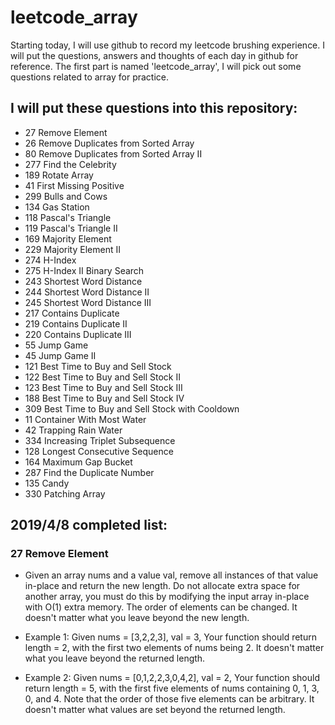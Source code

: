 # leetcode_array 
Starting today, I will use github to record my leetcode brushing experience. I will put the questions, answers and thoughts of each day in github for reference.
The first part is named 'leetcode_array', I will pick out some questions related to array for practice.
## I will put these questions into this repository:
- 27	Remove Element	
- 26	Remove Duplicates from Sorted Array	
- 80	Remove Duplicates from Sorted Array II	
- 277	Find the Celebrity	
- 189	Rotate Array	
- 41	First Missing Positive	
- 299	Bulls and Cows	
- 134	Gas Station	
- 118	Pascal's Triangle
- 119	Pascal's Triangle II
- 169	Majority Element
- 229	Majority Element II
- 274	H-Index	
- 275	H-Index II	Binary Search
- 243	Shortest Word Distance	
- 244	Shortest Word Distance II	
- 245	Shortest Word Distance III	
- 217	Contains Duplicate	
- 219	Contains Duplicate II
- 220	Contains Duplicate III
- 55	Jump Game	
- 45	Jump Game II	
- 121	Best Time to Buy and Sell Stock	
- 122	Best Time to Buy and Sell Stock II	
- 123	Best Time to Buy and Sell Stock III	
- 188	Best Time to Buy and Sell Stock IV	
- 309	Best Time to Buy and Sell Stock with Cooldown	
- 11	Container With Most Water	
- 42	Trapping Rain Water	
- 334	Increasing Triplet Subsequence	
- 128	Longest Consecutive Sequence	
- 164	Maximum Gap	Bucket
- 287	Find the Duplicate Number	
- 135	Candy
- 330	Patching Array

## 2019/4/8 completed list:
### 27	Remove Element
- Given an array nums and a value val, remove all instances of that value in-place and return the new length.
Do not allocate extra space for another array, you must do this by modifying the input array in-place with O(1) extra memory.
The order of elements can be changed. It doesn't matter what you leave beyond the new length.

- Example 1:
Given nums = [3,2,2,3], val = 3,
Your function should return length = 2, with the first two elements of nums being 2.
It doesn't matter what you leave beyond the returned length.

- Example 2:
Given nums = [0,1,2,2,3,0,4,2], val = 2,
Your function should return length = 5, with the first five elements of nums containing 0, 1, 3, 0, and 4.
Note that the order of those five elements can be arbitrary.
It doesn't matter what values are set beyond the returned length.
